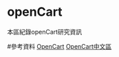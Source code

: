 # openCart
本區紀錄openCart研究資訊

#參考資料
[OpenCart](http://www.opencart.com/)
[OpenCart中文區](http://www.opencart.idv.tw/download.htm)
